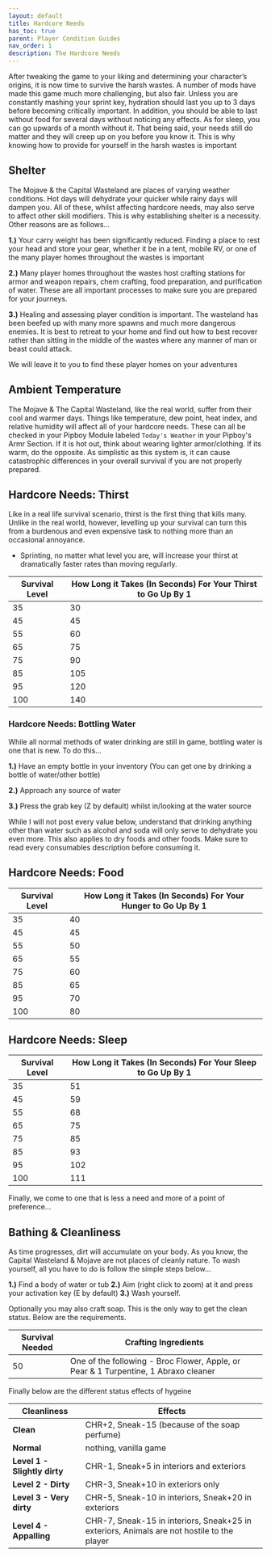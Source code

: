 ```yaml
---
layout: default
title: Hardcore Needs
has_toc: true
parent: Player Condition Guides
nav_order: 1
description: The Hardcore Needs
---
```


After tweaking the game to your liking and determining your character’s origins, it is now time to survive the harsh wastes. A number of mods have made this game much more challenging, but also fair. Unless you are constantly mashing your sprint key, hydration should last you up to 3 days before becoming critically important. In addition, you should be able to last without food for several days without noticing any effects. As for sleep, you can go upwards of a month without it. That being said, your needs still do matter and they will creep up on you before you know it. This is why knowing how to provide for yourself in the harsh wastes is important

## **Shelter**

The Mojave & the Capital Wasteland are places of varying weather conditions. Hot days will dehydrate your quicker while rainy days will dampen you. All of these, whilst affecting hardcore needs, may also serve to affect other skill modifiers. This is why establishing shelter is a necessity. Other reasons are as follows...

**1.)** Your carry weight has been significantly reduced. Finding a place to rest your head and store your gear, whether it be in a tent, mobile RV, or one of the many player homes throughout the wastes is important

**2.)** Many player homes throughout the wastes host crafting stations for armor and weapon repairs, chem crafting, food preparation, and purification of water. These are all important processes to make sure you are prepared for your journeys.

**3.)** Healing and assessing player condition is important. The wasteland has been beefed up with many more spawns and much more dangerous enemies. It is best to retreat to your home and find out how to best recover rather than sitting in the middle of the wastes where any manner of man or beast could attack.

We will leave it to you to find these player homes on your adventures

## **Ambient Temperature**

The Mojave & The Capital Wasteland, like the real world, suffer from their cool and warmer days. Things like temperature, dew point, heat index, and relative humidity will affect all of your hardcore needs. These can all be checked in your Pipboy Module labeled `Today's Weather` in your Pipboy's Armr Section. If it is hot out, think about wearing lighter armor/clothing. If its warm, do the opposite. As simplistic as this system is, it can cause catastrophic differences in your overall survival if you are not properly prepared. 

## **Hardcore Needs: Thirst**

Like in a real life survival scenario, thirst is the first thing that kills many. Unlike in the real world, however, levelling up your survival can turn this from a burdenous and even expensive task to nothing more than an occasional annoyance. 

- Sprinting, no matter what level you are, will increase your thirst at dramatically faster rates than moving regularly.

|Survival Level|How Long it Takes (In Seconds) For Your Thirst to Go Up By 1|
|--|--|
|35|30|
|45|45|
|55|60|
|65|75|
|75|90|
|85|105|
|95|120|
|100|140|

### **Hardcore Needs: Bottling Water**

While all normal methods of water drinking are still in game, bottling water is one that is new. To do this…

**1.)** Have an empty bottle in your inventory (You can get one by drinking a bottle of water/other bottle)

**2.)** Approach any source of water 

**3.)** Press the grab key (Z by default) whilst in/looking at the water source

While I will not post every value below, understand that drinking anything other than water such as alcohol and soda will only serve to dehydrate you even more. This also applies to dry foods and other foods. Make sure to read every consumables description before consuming it.

## **Hardcore Needs: Food**

|Survival Level|How Long it Takes (In Seconds) For Your Hunger to Go Up By 1|
|--|--|
|35|40|
|45|45|
|55|50|
|65|55|
|75|60|
|85|65|
|95|70|
|100|80|

## **Hardcore Needs: Sleep**

|Survival Level|How Long it Takes (In Seconds) For Your Sleep to Go Up By 1|
|--|--|
|35|51|
|45|59|
|55|68|
|65|75|
|75|85|
|85|93|
|95|102|
|100|111|

Finally, we come to one that is less a need and more of a point of preference...

## **Bathing & Cleanliness**

As time progresses, dirt will accumulate on your body. As you know, the Capital Wasteland & Mojave are not places of cleanly nature. To wash yourself, all you have to do is follow the simple steps below...

**1.)** Find a body of water or tub
**2.)** Aim (right click to zoom) at it and press your activation key (E by default)
**3.)** Wash yourself.

Optionally you may also craft soap. This is the only way to get the clean status. Below are the requirements.

|Survival Needed|Crafting Ingredients|
|--|--|
|50| One of the following - Broc Flower, Apple, or Pear & 1 Turpentine, 1 Abraxo cleaner|

Finally below are the different status effects of hygeine

|Cleanliness|Effects|
|--|--|
|**Clean**|CHR+2, Sneak-15 (because of the soap perfume)|
|**Normal**|nothing, vanilla game|
|**Level 1 - Slightly dirty**|CHR-1, Sneak+5 in interiors and exteriors|
|**Level 2 - Dirty**|CHR-3, Sneak+10 in exteriors only|
|**Level 3 - Very dirty**|CHR-5, Sneak-10 in interiors, Sneak+20 in exteriors|
|**Level 4 - Appalling**|CHR-7, Sneak-15 in interiors, Sneak+25 in exteriors, Animals are not hostile to the player|
